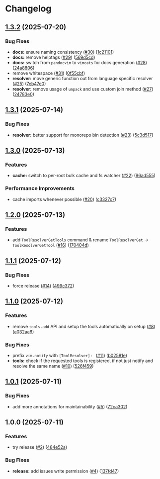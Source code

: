 # Changelog

## [1.3.2](https://github.com/y3owk1n/tool-resolver.nvim/compare/v1.3.1...v1.3.2) (2025-07-20)


### Bug Fixes

* **docs:** ensure naming consistency ([#30](https://github.com/y3owk1n/tool-resolver.nvim/issues/30)) ([1c21101](https://github.com/y3owk1n/tool-resolver.nvim/commit/1c2110147dd01fa6ae67a32c8a12eefc4633c689))
* **docs:** remove helptags ([#29](https://github.com/y3owk1n/tool-resolver.nvim/issues/29)) ([569d5cd](https://github.com/y3owk1n/tool-resolver.nvim/commit/569d5cdb1c534bfd99ba32739c08ee4a5b47a86d))
* **docs:** switch from `pandocvim` to `vimcats` for docs generation ([#28](https://github.com/y3owk1n/tool-resolver.nvim/issues/28)) ([24a8806](https://github.com/y3owk1n/tool-resolver.nvim/commit/24a88060b34eeae69ee5223df9b6ebb448cd5c27))
* remove whitespace ([#31](https://github.com/y3owk1n/tool-resolver.nvim/issues/31)) ([0f55cbf](https://github.com/y3owk1n/tool-resolver.nvim/commit/0f55cbfa7329c4bfd3e4457f61fc54aed28b1c79))
* **resolver:** move generic function out from language specific resolver ([#25](https://github.com/y3owk1n/tool-resolver.nvim/issues/25)) ([7cb47c0](https://github.com/y3owk1n/tool-resolver.nvim/commit/7cb47c06fafa0eedf2ad1595f1074d9c9b6c1a3c))
* **resolver:** remove usage of `unpack` and use custom join method ([#27](https://github.com/y3owk1n/tool-resolver.nvim/issues/27)) ([24783e0](https://github.com/y3owk1n/tool-resolver.nvim/commit/24783e05faaa759c5cfad141688ce0ad8b0e7343))

## [1.3.1](https://github.com/y3owk1n/tool-resolver.nvim/compare/v1.3.0...v1.3.1) (2025-07-14)


### Bug Fixes

* **resolver:** better support for monorepo bin detection ([#23](https://github.com/y3owk1n/tool-resolver.nvim/issues/23)) ([5c3d517](https://github.com/y3owk1n/tool-resolver.nvim/commit/5c3d517118e4038fcff9c08de486b05f73dac673))

## [1.3.0](https://github.com/y3owk1n/tool-resolver.nvim/compare/v1.2.0...v1.3.0) (2025-07-13)


### Features

* **cache:** switch to per-root bulk cache and fs watcher ([#22](https://github.com/y3owk1n/tool-resolver.nvim/issues/22)) ([96ad555](https://github.com/y3owk1n/tool-resolver.nvim/commit/96ad555d05733b3cfff01cb9b41f878e3938975e))


### Performance Improvements

* cache imports whenever possible ([#20](https://github.com/y3owk1n/tool-resolver.nvim/issues/20)) ([c3327c7](https://github.com/y3owk1n/tool-resolver.nvim/commit/c3327c75c1d41bae3dac7cc4aabc0e1734626a3d))

## [1.2.0](https://github.com/y3owk1n/tool-resolver.nvim/compare/v1.1.1...v1.2.0) (2025-07-13)


### Features

* add `ToolResolverGetTools` command & rename `ToolResolverGet` -&gt; `ToolResolverGetTool` ([#16](https://github.com/y3owk1n/tool-resolver.nvim/issues/16)) ([170404d](https://github.com/y3owk1n/tool-resolver.nvim/commit/170404de5661dddde69d5275c557dbe21a1fdf6a))

## [1.1.1](https://github.com/y3owk1n/tool-resolver.nvim/compare/v1.1.0...v1.1.1) (2025-07-12)


### Bug Fixes

* force release ([#14](https://github.com/y3owk1n/tool-resolver.nvim/issues/14)) ([499c372](https://github.com/y3owk1n/tool-resolver.nvim/commit/499c3729a86bcfab18c4916b19901f82e248fbc0))

## [1.1.0](https://github.com/y3owk1n/tool-resolver.nvim/compare/v1.0.1...v1.1.0) (2025-07-12)


### Features

* remove `tools.add` API and setup the tools automatically on setup ([#8](https://github.com/y3owk1n/tool-resolver.nvim/issues/8)) ([a032aa6](https://github.com/y3owk1n/tool-resolver.nvim/commit/a032aa6c39b4c89bbfa1cbe5098ccb9744076b99))


### Bug Fixes

* prefix `vim.notify` with `[ToolResolver]: ` ([#11](https://github.com/y3owk1n/tool-resolver.nvim/issues/11)) ([b02581e](https://github.com/y3owk1n/tool-resolver.nvim/commit/b02581e032114f2e875180677d71185433a5c726))
* **tools:** check if the requested tools is registered, if not just notify and resolve the same name ([#10](https://github.com/y3owk1n/tool-resolver.nvim/issues/10)) ([526f459](https://github.com/y3owk1n/tool-resolver.nvim/commit/526f459b4013a70dc8181f5c4350dc3be1a8ad29))

## [1.0.1](https://github.com/y3owk1n/tool-resolver.nvim/compare/v1.0.0...v1.0.1) (2025-07-11)


### Bug Fixes

* add more annotations for maintainability ([#5](https://github.com/y3owk1n/tool-resolver.nvim/issues/5)) ([72ca302](https://github.com/y3owk1n/tool-resolver.nvim/commit/72ca3028c532d1e8cef445baf3c1feebdc5ec9a7))

## 1.0.0 (2025-07-11)


### Features

* try release ([#2](https://github.com/y3owk1n/tool-resolver.nvim/issues/2)) ([484e52a](https://github.com/y3owk1n/tool-resolver.nvim/commit/484e52ad7c76ab9fa5b74d92a04779b82edd3048))


### Bug Fixes

* **release:** add issues write permission ([#4](https://github.com/y3owk1n/tool-resolver.nvim/issues/4)) ([137fd47](https://github.com/y3owk1n/tool-resolver.nvim/commit/137fd4731ef5fe33924bef706e3d0ea04941389d))
